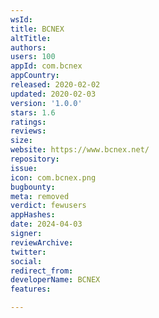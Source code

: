 ```yaml
---
wsId: 
title: BCNEX
altTitle: 
authors: 
users: 100
appId: com.bcnex
appCountry: 
released: 2020-02-02
updated: 2020-02-03
version: '1.0.0'
stars: 1.6
ratings: 
reviews: 
size: 
website: https://www.bcnex.net/
repository: 
issue: 
icon: com.bcnex.png
bugbounty: 
meta: removed
verdict: fewusers
appHashes: 
date: 2024-04-03
signer: 
reviewArchive: 
twitter: 
social: 
redirect_from: 
developerName: BCNEX
features: 

---
```


